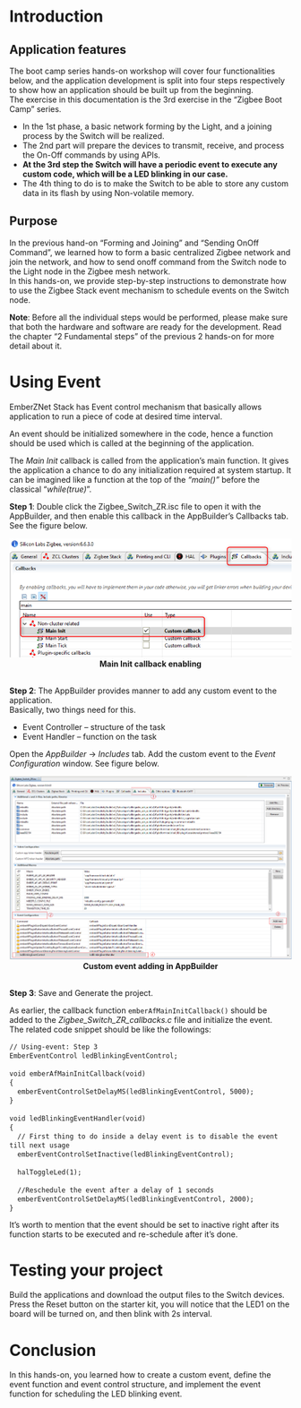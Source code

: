# Introduction

## Application features
The boot camp series hands-on workshop will cover four functionalities below, and the application development is split into four steps respectively to show how an application should be built up from the beginning.  
The exercise in this documentation is the 3rd exercise in the “Zigbee Boot Camp” series.  
-   In the 1st phase, a basic network forming by the Light, and a joining process by the Switch will be realized.  
-   The 2nd part will prepare the devices to transmit, receive, and process the On-Off commands by using APIs.  
-   **At the 3rd step the Switch will have a periodic event to execute any custom code, which will be a LED blinking in our case.**  
-   The 4th thing to do is to make the Switch to be able to store any custom data in its flash by using Non-volatile memory.  

## Purpose
In the previous hand-on “Forming and Joining” and “Sending OnOff Command”, we learned how to form a basic centralized Zigbee network and join the network, and how to send onoff command from the Switch node to the Light node in the Zigbee mesh network.  
In this hands-on, we provide step-by-step instructions to demonstrate how to use the Zigbee Stack event mechanism to schedule events on the Switch node.  

**Note**:
Before all the individual steps would be performed, please make sure that both the hardware and software are ready for the development. Read the chapter “2 Fundamental steps” of the previous 2 hands-on for more detail about it.  

# Using Event
EmberZNet Stack has Event control mechanism that basically allows application to run a piece of code at desired time interval.  

An event should be initialized somewhere in the code, hence a function should be used which is called at the beginning of the application.  

The *Main Init* callback is called from the application’s main function. It gives the application a chance to do any initialization required at system startup. It can be imagined like a function at the top of the *“main()”* before the classical “*while(true)*”.  

**Step 1**:
Double click the Zigbee_Switch_ZR.isc file to open it with the AppBuilder, and then enable this callback in the AppBuilder’s Callbacks tab. See the figure below.  

<div align="center">
  <img src="./images/main_init_enableing.png">  
</div>  
<div align="center">
  <b>Main Init callback enabling</b>
</div>  
</br>  

**Step 2**:
The AppBuilder provides manner to add any custom event to the application.  
Basically, two things need for this.  
-   Event Controller – structure of the task  
-   Event Handler – function on the task  

Open the *AppBuilder* -> *Includes* tab. Add the custom event to the *Event Configuration* window. See figure below.  
<div align="center">
  <img src="./images/custom_event_adding_in_AppBuilder.png">  
</div>  
<div align="center">
  <b>Custom event adding in AppBuilder</b>
</div>  
</br>  

**Step 3**:
Save and Generate the project.  

As earlier, the callback function ```emberAfMainInitCallback()``` should be added to the *Zigbee_Switch_ZR_callbacks.c* file and initialize the event.  
The related code snippet should be like the followings:  

```
// Using-event: Step 3
EmberEventControl ledBlinkingEventControl;

void emberAfMainInitCallback(void)
{
  emberEventControlSetDelayMS(ledBlinkingEventControl, 5000);
}

void ledBlinkingEventHandler(void)
{
  // First thing to do inside a delay event is to disable the event till next usage
  emberEventControlSetInactive(ledBlinkingEventControl);

  halToggleLed(1);

  //Reschedule the event after a delay of 1 seconds
  emberEventControlSetDelayMS(ledBlinkingEventControl, 2000);
}
```

It’s worth to mention that the event should be set to inactive right after its function starts to be executed and re-schedule after it’s done.  

# Testing your project
Build the applications and download the output files to the Switch devices. Press the Reset button on the starter kit, you will notice that the LED1 on the board will be turned on, and then blink with 2s interval.

# Conclusion
In this hands-on, you learned how to create a custom event, define the event function and event control structure, and implement the event function for scheduling the LED blinking event.  
